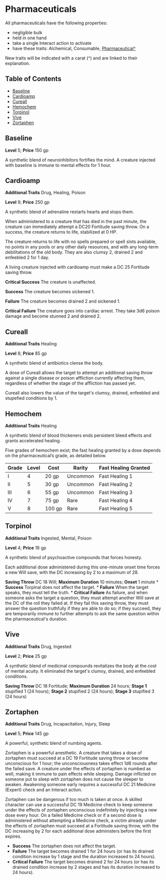 # Pharmaceuticals

All pharmaceuticals have the following properties:

* negligible bulk
* held in one hand
* take a single Interact action to activate
* have these traits: Alchemical, Consumable, [Pharmaceutical^](/Traits/README.md#pharmaceutical)

New traits will be indicated with a carat (^) and are linked to their explanation.

## Table of Contents

* [Baseline](#baseline)
* [Cardioamp](#cardioamp)
* [Cureall](#cureall)
* [Hemochem](#hemochem)
* [Torpinol](#torpinol)
* [Vive](#vive)
* [Zortaphen](#zortaphen)

## Baseline

**Level** 5; **Price** 150 gp

A synthetic blend of neuroinhibitors fortifies the mind. A creature injected with baseline is immune to mental effects for 1 hour.

## Cardioamp

**Additional Traits** Drug, Healing, Poison

**Level** 9; **Price** 250 gp

A synthetic blend of adrenaline restarts hearts and stops them.

When administered to a creature that has died in the past minute, the creature can immediately attempt a DC20 Fortitude saving throw. On a success, the creature returns to life, stabilized at 0 HP.

The creature returns to life with no spells prepared or spell slots available, no points in any pools or any other daily resources, and with any long-term debilitations of the old body. They are also clumsy 2, drained 2 and enfeebled 2 for 1 day.

A living creature injected with cardioamp must make a DC 25 Fortitude saving throw.

**Critical Success** The creature is unaffected.

**Success** The creature becomes sickened 1.

**Failure** The creature becomes drained 2 and sickened 1.

**Critical Failure** The creature goes into cardiac arrest. They take 3d6 poison damage and become stunned 2 and drained 2.

## Cureall

**Additional Traits** Healing

**Level** 8; **Price** 85 gp

A synthetic blend of antibiotics clense the body.

A dose of Cureall allows the target to attempt an additional saving throw against a single disease or poison affliction currently affecting them, regardless of whether the stage of the affliction has passed yet.

Cureall also lowers the value of the target's clumsy, drained, enfeebled and stupefied conditions by 1.

## Hemochem

**Additional Traits** Healing

A synthetic blend of blood thickeners ends persistent bleed effects and grants accelerated healing.

Five grades of hemochem exist; the fast healing granted by a dose depends on the pharmaceutical’s grade, as detailed below.

Grade | Level | Cost   | Rarity   | Fast Healing Granted
------|-------|--------|----------|----------------------
I     | 4     | 20 gp  | Uncommon | Fast Healing 1
II    | 5     | 30 gp  | Uncommon | Fast Healing 2
III   | 6     | 55 gp  | Uncommon | Fast Healing 3
IV    | 7     | 75 gp  | Rare     | Fast Healing 4
V     | 8     | 100 gp | Rare     | Fast Healing 5

## Torpinol

**Additional Traits** Ingested, Mental, Poison

**Level** 4; **Price** 18 gp

A synthetic blend of psychoactive compounds that forces honesty.

Each additional dose administered during this one-minute onset time forces a new Will save, with the DC increasing by 2 to a maximum of 28.

**Saving Throw** DC 18 Will; **Maximum Duration** 10 minutes; **Onset** 1 minute
    * **Success** Torpinal does not affect the target.
    * **Failure** When the target speaks, they must tell the truth.
    * **Critical Failure** As failure, and when someone asks the target a question, they must attempt another Will save at the DC of the roll they failed at. If they fail this saving throw, they must answer the question truthfully if they are able to do so; if they succeed, they are temporarily immune to further attempts to ask the same question within the pharmaceutical's duration.

## Vive

**Additional Traits** Drug, Ingested

**Level** 2; **Price** 25 gp

A synthetic blend of medicinal compounds revitalizes the body at the cost of mental acuity. It eliminated the target's clumsy, drained, and enfeebled conditions.

**Saving Throw** DC 18 Fortitude; **Maximum Duration** 24 hours; **Stage 1** stupified 1 (24 hours); **Stage 2** stupified 2 (24 hours); **Stage 3** stupified 3 (24 hours)

## Zortaphen

**Additional Traits** Drug, Incapacitation, Injury, Sleep

**Level** 5; **Price** 145 gp

A powerful, synthetic blend of numbing agents.

Zortaphen is a powerful anesthetic. A creature that takes a dose of zortaphen must succeed at a DC 19 Fortitude saving throw or become unconscious for 1 hour; the unconsciousness takes effect 1d6 rounds after the failed save. A creature under the effects of zortaphen is numbed as well, making it immune to pain effects while sleeping. Damage inflicted on someone put to sleep with zortaphen does not cause the sleeper to awaken. Awakening someone early requires a successful DC 21 Medicine (Expert) check and an Interact action.

Zortaphen can be dangerous if too much is taken at once. A skilled character can use a successful DC 19 Medicine check to keep someone under the effects of zortaphen unconscious indefinitely by injecting a new dose every hour. On a failed Medicine check or if a second dose is administered without attempting a Medicine check, a victim already under the effects of zortaphen must succeed at a Fortitude saving throw, with the DC increasing by 2 for each additional dose administers before the first expires.

* **Success** The zortaphen does not affect the target.
* **Failure** The target becomes drained 1 for 24 hours (or has its drained condition increase by 1 stage and the duration increased to 24 hours).
* **Critical Failure** The target becomes drained 2 for 24 hours (or has its drained condition increase by 2 stages and has its duration increased to 24 hours).
